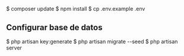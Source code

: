 ##
$ composer update
$ npm install
$ cp .env.example .env
## Configurar base de datos
$ php artisan key:generate
$ php artisan migrate --seed
$ php artisan server

